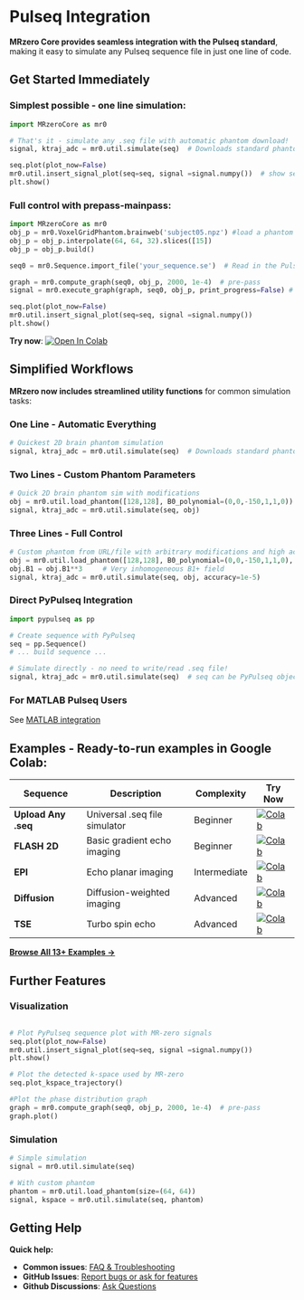 # Pulseq Integration

**MRzero Core provides seamless integration with the Pulseq standard**, making it easy to simulate any Pulseq sequence file in just one line of code.

## **Get Started Immediately**

### **Simplest possible - one line simulation:**
```python
import MRzeroCore as mr0

# That's it - simulate any .seq file with automatic phantom download!
signal, ktraj_adc = mr0.util.simulate(seq)  # Downloads standard phantom if not found

seq.plot(plot_now=False)
mr0.util.insert_signal_plot(seq=seq, signal =signal.numpy())  # show sequence plots with simulated signals inserted in ADC plot.
plt.show()
```

### **Full control with prepass-mainpass:**
```python
import MRzeroCore as mr0
obj_p = mr0.VoxelGridPhantom.brainweb('subject05.npz') #load a phantom object from file
obj_p = obj_p.interpolate(64, 64, 32).slices([15])
obj_p = obj_p.build()

seq0 = mr0.Sequence.import_file('your_sequence.se')  # Read in the Pulseq seq file

graph = mr0.compute_graph(seq0, obj_p, 2000, 1e-4)  # pre-pass
signal = mr0.execute_graph(graph, seq0, obj_p, print_progress=False) # main-pass

seq.plot(plot_now=False)
mr0.util.insert_signal_plot(seq=seq, signal =signal.numpy())
plt.show()

```

**Try now**: [![Open In Colab](https://colab.research.google.com/assets/colab-badge.svg)](https://colab.research.google.com/github/MRsources/MRzero-Core/blob/main/documentation/playground_mr0/mr0_upload_seq.ipynb)

## **Simplified Workflows**

**MRzero now includes streamlined utility functions** for common simulation tasks:

### **One Line - Automatic Everything**
```python
# Quickest 2D brain phantom simulation 
signal, ktraj_adc = mr0.util.simulate(seq)  # Downloads standard phantom automatically
```

### **Two Lines - Custom Phantom Parameters**
```python
# Quick 2D brain phantom sim with modifications
obj = mr0.util.load_phantom([128,128], B0_polynomial=(0,0,-150,1,1,0))  # Custom B0 map
signal, ktraj_adc = mr0.util.simulate(seq, obj)
```

### **Three Lines - Full Control**
```python
# Custom phantom from URL/file with arbitrary modifications and high accuracy
obj = mr0.util.load_phantom([128,128], B0_polynomial=(0,0,-150,1,1,0), url='numerical_brain_cropped.mat')  
obj.B1 = obj.B1**3     # Very inhomogeneous B1+ field
signal, ktraj_adc = mr0.util.simulate(seq, obj, accuracy=1e-5)
```

### **Direct PyPulseq Integration**
```python
import pypulseq as pp

# Create sequence with PyPulseq
seq = pp.Sequence()
# ... build sequence ...

# Simulate directly - no need to write/read .seq file!
signal, ktraj_adc = mr0.util.simulate(seq)  # seq can be PyPulseq object
```



### **For MATLAB Pulseq Users**
See [MATLAB integration](matlab_integration.html)


## **Examples - Ready-to-run examples in Google Colab:**

| **Sequence** | **Description** | **Complexity** | **Try Now** |
|-------------|-----------------|----------------|-------------|
| **Upload Any .seq** | Universal .seq file simulator | Beginner | [![Colab](https://colab.research.google.com/assets/colab-badge.svg)](https://colab.research.google.com/github/MRsources/MRzero-Core/blob/main/documentation/playground_mr0/mr0_upload_seq.ipynb) |
| **FLASH 2D** | Basic gradient echo imaging | Beginner | [![Colab](https://colab.research.google.com/assets/colab-badge.svg)](https://colab.research.google.com/github/MRsources/MRzero-Core/blob/main/documentation/playground_mr0/mr0_FLASH_2D_seq.ipynb) |
| **EPI** | Echo planar imaging | Intermediate | [![Colab](https://colab.research.google.com/assets/colab-badge.svg)](https://colab.research.google.com/github/MRsources/MRzero-Core/blob/main/documentation/playground_mr0/mr0_EPI_2D_seq.ipynb) |
| **Diffusion** | Diffusion-weighted imaging | Advanced | [![Colab](https://colab.research.google.com/assets/colab-badge.svg)](https://colab.research.google.com/github/MRsources/MRzero-Core/blob/main/documentation/playground_mr0/mr0_DWI_SE_EPI.ipynb) |
| **TSE** | Turbo spin echo | Advanced | [![Colab](https://colab.research.google.com/assets/colab-badge.svg)](https://colab.research.google.com/github/MRsources/MRzero-Core/blob/main/documentation/playground_mr0/mr0_TSE_2D_multi_shot_seq.ipynb) |

[**Browse All 13+ Examples →**](playground_mr0/overview.html)

## **Further Features**


### **Visualization**
```python

# Plot PyPulseq sequence plot with MR-zero signals
seq.plot(plot_now=False)
mr0.util.insert_signal_plot(seq=seq, signal =signal.numpy())
plt.show()

# Plot the detected k-space used by MR-zero
seq.plot_kspace_trajectory()

#Plot the phase distribution graph
graph = mr0.compute_graph(seq0, obj_p, 2000, 1e-4)  # pre-pass
graph.plot()

```

### **Simulation**
```python
# Simple simulation
signal = mr0.util.simulate(seq)

# With custom phantom
phantom = mr0.util.load_phantom(size=(64, 64))
signal, kspace = mr0.util.simulate(seq, phantom)
```

## **Getting Help**

**Quick help:**
- **Common issues**: [FAQ & Troubleshooting](faq.html)
- **GitHub Issues**: [Report bugs or ask for features](https://github.com/MRsources/MRzero-Core/issues)
- **Github Discussions**: [Ask Questions](https://github.com/MRsources/MRzero-Core/discussions)
